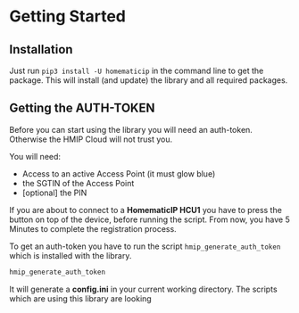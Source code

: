 # Getting Started

## Installation

Just run `pip3 install -U homematicip` in the command line to get the package.
This will install (and update) the library and all required packages.

## Getting the AUTH-TOKEN

Before you can start using the library you will need an auth-token. Otherwise the HMIP Cloud will not trust you.

You will need:

- Access to an active Access Point (it must glow blue)
- the SGTIN of the Access Point
- [optional] the PIN

If you are about to connect to a **HomematicIP HCU1** you have to press the button on top of the device, before running the script. From now, you have 5 Minutes to complete the registration process.

To get an auth-token you have to run the script `hmip_generate_auth_token` which is installed with the library.

```sh
hmip_generate_auth_token
```

It will generate a **config.ini** in your current working directory. The scripts which are using this library are looking

